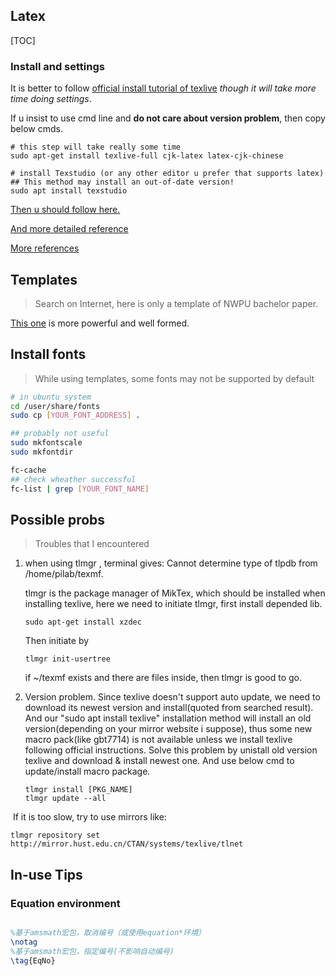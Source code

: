 ## Latex

[TOC]

### Install and settings

It is better to follow [official install tutorial of texlive](https://tug.org/texlive/quickinstall.html) *though it will take more time doing settings*.

If u insist to use cmd line and **do not care about version problem**, then copy below cmds.

```shell
# this step will take really some time
sudo apt-get install texlive-full cjk-latex latex-cjk-chinese

# install Texstudio (or any other editor u prefer that supports latex)
## This method may install an out-of-date version!
sudo apt install texstudio
```

[Then u should follow here.](https://www.jianshu.com/p/3e842d67ada2)

[And more detailed reference](https://blog.csdn.net/NSJim/article/details/109066847)

[More references](www.latexstudio.net)

## Templates

> Search on Internet, here is only a template of NWPU bachelor paper.

[This one](https://gitee.com/pi-lab/template_bachelor) is more powerful and well formed.



## Install fonts

> While using templates, some fonts may not be supported by default

```sh
# in ubuntu system
cd /user/share/fonts
sudo cp [YOUR_FONT_ADDRESS] .

## probably not useful
sudo mkfontscale
sudo mkfontdir

fc-cache
## check wheather successful
fc-list | grep [YOUR_FONT_NAME]
```


## Possible probs

> Troubles that I encountered

1. when using tlmgr , terminal gives: Cannot determine type of tlpdb from /home/pilab/texmf. 

   tlmgr is the package manager of MikTex, which should be installed when installing texlive, here we need to initiate tlmgr, first install depended lib.

   ```shell
   sudo apt-get install xzdec
   ```

   Then initiate by

   ```shell
   tlmgr init-usertree
   ```

    if ~/texmf exists and there are files inside, then tlmgr is good to go.

2. Version problem. Since texlive doesn't support auto update, we need to download its newest version and install(quoted from searched result). And our "sudo apt install texlive" installation method will install an old version(depending on your mirror website i suppose), thus some new macro pack(like gbt7714) is not available unless we install texlive following official instructions. Solve this problem by unistall old version texlive and download & install newest one. And use below cmd to update/install macro package.

    ```shell
    tlmgr install [PKG_NAME]
    tlmgr update --all
    ```

​	If it is too slow, try to use mirrors like:

    tlmgr repository set http://mirror.hust.edu.cn/CTAN/systems/texlive/tlnet



## In-use Tips

### Equation environment

```latex

%基于amsmath宏包，取消编号（或使用equation*环境）
\notag
%基于amsmath宏包，指定编号(不影响自动编号)
\tag{EqNo}
```

